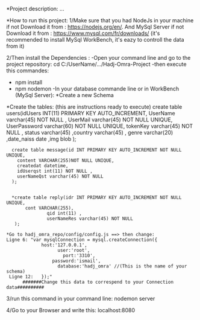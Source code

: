 *Project description:
...

*How to run this project:
1/Make sure that you had NodeJs in your machine if not Download it from : https://nodejs.org/en/.
 And MySql Server if not Download it from : https://www.mysql.com/fr/downloads/
 (it's recommended to install MySql WorkBench, it's eazy to controll the data from it)

2/Then install the Dependencies :
 -Open your command line and go to the project repository: cd C:/UserName/.../Hadj-Omra-Project
 -then execute this commandes:
   * npm install
   * npm nodemon
 -In your database commande line or in WorkBench (MySql Server):
   *Create a new Schema

   *Create the tables: (this are instructions ready to execute)
      create table users(idUsers INT(11) PRIMARY KEY AUTO_INCREMENT,
	     UserName varchar(45) NOT NULL ,
	     UserMail varchar(45) NOT NULL UNIQUE,
	     UserPassword varchar(60) NOT NULL UNIQUE,
             tokenKey varchar(45) NOT NULL ,
	     status varchar(45) ,country varchar(45) ,
   	     genre varchar(20) ,date_naiss date ,img blob
      );
      
      
      create table message(id INT PRIMARY KEY AUTO_INCREMENT NOT NULL UNIQUE,
        content VARCHAR(255)NOT NULL UNIQUE,
        createdat datetime,
        idUserqst int(11) NOT NULL ,
        userNameQst varchar(45) NOT NULL
      );
      
      
      *create table reply(idr INT PRIMARY KEY AUTO_INCREMENT NOT NULL UNIQUE,
		   cont VARCHAR(255),
                   qid int(11) ,
                   userNameRes varchar(45) NOT NULL
       );

    *Go to hadj_omra_repo/config/config.js ==> then change:
    Ligne 6: "var mysqlConnection = mysql.createConnection({
                 host:'127.0.0.1',
  				       user:'root',
 				         port:'3310',
  			       	 password:'ismail',
  				       database:'hadj_omra' //(This is the name of your schema)
     Ligne 12:	 });"
          #######Change this data to correspend to your Connection data##########     

3/run this command in your command line:
   nodemon server  

4/Go to your Browser and write this:
 localhost:8080
